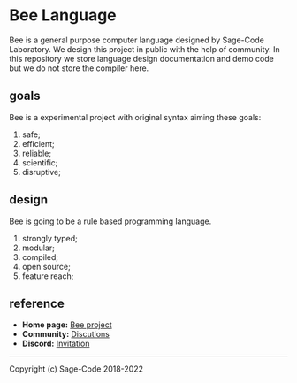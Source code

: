 # Bee Language

Bee is a general purpose computer language designed by Sage-Code Laboratory. We design this project in public with the help of community. In this repository we store language design documentation and demo code but we do not store the compiler here.

## goals

Bee is a experimental project with original syntax aiming these goals:

1. safe;
2. efficient;
3. reliable;
4. scientific;
5. disruptive;

## design 

Bee is going to be a rule based programming language.

1. strongly typed;
2. modular;
3. compiled;
4. open source;
5. feature reach;

## reference

* **Home page:** [Bee project](https://sagecode.net/bee/index.html)
* **Community:** [Discutions](https://github.com/sage-code/bee/discussions) 
* **Discord:** [Invitation](https://discord.gg/twXtRsTVDA)   

-----
Copyright (c) Sage-Code 2018-2022 

